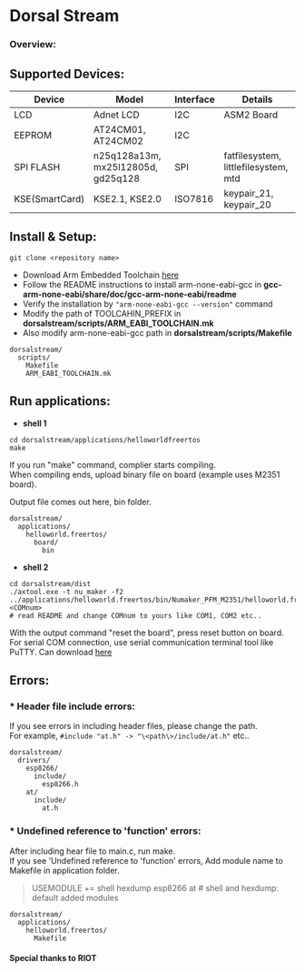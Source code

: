 # Dorsal Stream

### Overview:


## Supported Devices:
|Device         |Model                              |Interface|Details                                 |
|----------     |-----------------------------      |---      |----------------------------------------|
|LCD            |Adnet LCD                          |I2C      |ASM2 Board
|EEPROM         |AT24CM01, AT24CM02                 |I2C      |         
|SPI FLASH      |n25q128a13m, mx25l12805d, gd25q128 |SPI      |fatfilesystem, littlefilesystem, mtd
|KSE(SmartCard) |KSE2.1, KSE2.0                     |ISO7816  |keypair_21, keypair_20  


## Install & Setup:
```
git clone <repository name>
```
* Download Arm Embedded Toolchain [here](https://developer.arm.com/tools-and-software/open-source-software/developer-tools/gnu-toolchain/gnu-rm/downloads)
* Follow the README instructions to install arm-none-eabi-gcc in **gcc-arm-none-eabi/share/doc/gcc-arm-none-eabi/readme**
* Verify the installation by `"arm-none-eabi-gcc --version"` command
* Modify the path of TOOLCAHIN_PREFIX in **dorsalstream/scripts/ARM_EABI_TOOLCHAIN.mk** 
* Also modify arm-none-eabi-gcc path in **dorsalstream/scripts/Makefile** 
```
dorsalstream/
  scripts/
    Makefile
    ARM_EABI_TOOLCHAIN.mk
```  

## Run applications:
* **shell 1**
```
cd dorsalstream/applications/helloworldfreertos
make
```
If you run "make" command, complier starts compiling.  
When compiling ends, upload binary file on board (example uses M2351 board).  
  
Output file comes out here, bin folder.
```
dorsalstream/
  applications/
    helloworld.freertos/
      board/
        bin
```

* **shell 2**
```
cd dorsalstream/dist
./axtool.exe -t nu_maker -f2 ../applications/helloworld.freertos/bin/Numaker_PFM_M2351/helloworld.freertos.bin <COMnum> 
# read README and change COMnum to yours like COM1, COM2 etc..
```
With the output command "reset the board", press reset button on board.  
For serial COM connection, use serial communication terminal tool like PuTTY. Can download [here](https://www.chiark.greenend.org.uk/~sgtatham/putty/latest.html)

## Errors:

### * Header file include errors:
If you see errors in including header files, please change the path.  
For example, `#include "at.h" -> "\<path\>/include/at.h"` etc..
```
dorsalstream/
  drivers/
    esp8266/
      include/
        esp8266.h
    at/
      include/
        at.h
```  

### * Undefined reference to 'function' errors:
After including hear file to main.c, run make.  
If you see 'Undefined reference to 'function' errors, Add module name to Makefile in application folder.
> USEMODULE += shell hexdump esp8266 at # shell and hexdump: default added modules
```
dorsalstream/
  applications/
    helloworld.freertos/
      Makefile
```


#### Special thanks to RIOT
